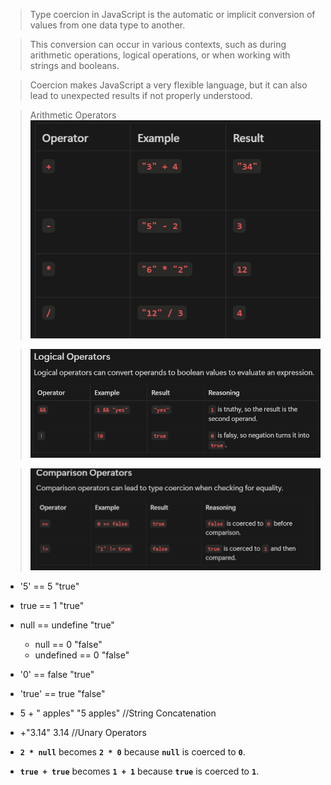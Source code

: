 > Type coercion in JavaScript is the automatic or implicit conversion of values from one data type to another. 

> This conversion can occur in various contexts, such as during arithmetic operations, logical operations, or when working with strings and booleans. 

> Coercion makes JavaScript a very flexible language, but it can also lead to unexpected results if not properly understood.

> Arithmetic Operators
![alt text](image.png)

> ![alt text](image-1.png)

> ![alt text](image-2.png)

- '5' == 5  "true"
- true == 1 "true"
- null == undefine "true"
    -   null == 0 "false"
    -   undefined == 0 "false"
- '0' == false "true"
- 'true' == true "false"
- 5 + " apples" "5 apples" //String Concatenation
- +"3.14" 3.14 //Unary Operators


- **`2 * null`** becomes **`2 * 0`** because **`null`** is coerced to **`0`**.
- **`true + true`** becomes **`1 + 1`** because **`true`** is coerced to **`1`**.